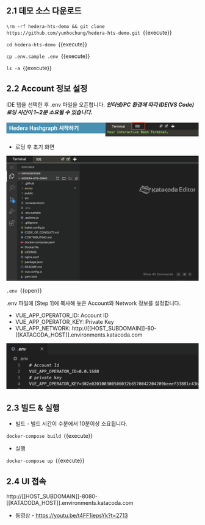 ## 2.1 데모 소스 다운로드

`\rm -rf hedera-hts-demo && git clone https://github.com/yunhochung/hedera-hts-demo.git `{{execute}}

`cd hedera-hts-demo `{{execute}}

`cp .env.sample .env `{{execute}}

`ls -a `{{execute}}

## 2.2 Account 정보 설정

IDE 탭을 선택한 후 .env 파일을 오픈합니다. ***인터넷/PC 환경에 따라 IDE(VS Code) 로딩 시간이 1~2분 소요될 수 있습니다.***

![1](https://github.com/yunhochung/katacoda-scenarios/raw/master/hedera-hashgraph/getting-started-with-hashgraph/images/20.png)

* 로딩 후 초기 화면

![1](https://github.com/yunhochung/katacoda-scenarios/raw/master/hedera-hashgraph/hedera-token-service-demo/images/1.png)

`.env `{{open}}

.env 파일에 [Step 1]에 복사해 놓은 Account와 Network 정보를 설정합니다.

* VUE_APP_OPERATOR_ID: Account ID
* VUE_APP_OPERATOR_KEY: Private Key
* VUE_APP_NETWORK: http://[[HOST_SUBDOMAIN]]-80-[[KATACODA_HOST]].environments.katacoda.com

![1](https://github.com/yunhochung/katacoda-scenarios/raw/master/hedera-hashgraph/hedera-token-service-demo/images/2.png)

## 2.3 빌드 & 실행

* 빌드 - 빌드 시간이 수분에서 10분이상 소요됩니다.

`docker-compose build `{{execute}}

* 실행

`docker-compose up `{{execute}}

## 2.4 UI 접속

http://[[HOST_SUBDOMAIN]]-8080-[[KATACODA_HOST]].environments.katacoda.com

* 동영상 - https://youtu.be/t4FF1iepsYk?t=2713